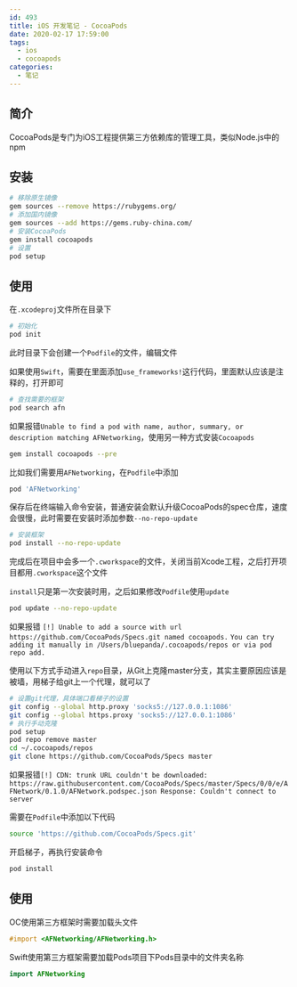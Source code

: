 ```yaml
---
id: 493
title: iOS 开发笔记 - CocoaPods
date: 2020-02-17 17:59:00
tags:
  - ios
  - cocoapods
categories:
  - 笔记
---
```


## 简介

CocoaPods是专门为iOS工程提供第三方依赖库的管理工具，类似Node.js中的npm

<!--more-->

## 安装

```bash
# 移除原生镜像
gem sources --remove https://rubygems.org/
# 添加国内镜像
gem sources --add https://gems.ruby-china.com/
# 安装CocoaPods
gem install cocoapods
# 设置
pod setup
```

## 使用

在`.xcodeproj`文件所在目录下

```bash
# 初始化
pod init
```

此时目录下会创建一个`Podfile`的文件，编辑文件

如果使用`Swift`，需要在里面添加`use_frameworks!`这行代码，里面默认应该是注释的，打开即可

```bash
# 查找需要的框架
pod search afn
```

如果报错`Unable to find a pod with name, author, summary, or description matching AFNetworking`，使用另一种方式安装`Cocoapods`

```bash
gem install cocoapods --pre
```

比如我们需要用`AFNetworking`，在`Podfile`中添加

```bash
pod 'AFNetworking'
```

保存后在终端输入命令安装，普通安装会默认升级CocoaPods的spec仓库，速度会很慢，此时需要在安装时添加参数`--no-repo-update`

```bash
# 安装框架
pod install --no-repo-update
```

完成后在项目中会多一个`.cworkspace`的文件，关闭当前Xcode工程，之后打开项目都用`.cworkspace`这个文件

`install`只是第一次安装时用，之后如果修改`Podfile`使用`update`

```bash
pod update --no-repo-update
```

如果报错
`[!] Unable to add a source with url https://github.com/CocoaPods/Specs.git named cocoapods.`
`You can try adding it manually in /Users/bluepanda/.cocoapods/repos or via pod repo add.`

使用以下方式手动进入`repo`目录，从Git上克隆master分支，其实主要原因应该是被墙，用梯子给git上一个代理，就可以了

```bash
# 设置git代理，具体端口看梯子的设置
git config --global http.proxy 'socks5://127.0.0.1:1086'
git config --global https.proxy 'socks5://127.0.0.1:1086'
# 执行手动克隆
pod setup
pod repo remove master
cd ~/.cocoapods/repos
git clone https://github.com/CocoaPods/Specs master
```

如果报错`[!] CDN: trunk URL couldn't be downloaded: https://raw.githubusercontent.com/CocoaPods/Specs/master/Specs/0/0/e/AFNetwork/0.1.0/AFNetwork.podspec.json Response: Couldn't connect to server`

需要在`Podfile`中添加以下代码

```bash
source 'https://github.com/CocoaPods/Specs.git'
```

开启梯子，再执行安装命令

```bash
pod install
```

## 使用

OC使用第三方框架时需要加载头文件

```objective-c
#import <AFNetworking/AFNetworking.h>
```

Swift使用第三方框架需要加载Pods项目下Pods目录中的文件夹名称

```swift
import AFNetworking
```
